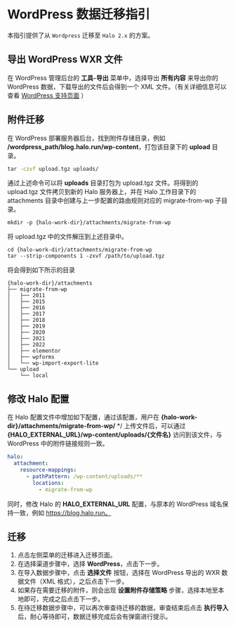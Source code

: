 # WordPress 数据迁移指引

本指引提供了从 `Wordpress` 迁移至 `Halo 2.x` 的方案。

## 导出 WordPress WXR 文件

在 WordPress 管理后台的 **工具-导出** 菜单中，选择导出 **所有内容** 来导出你的 WordPress 数据，下载导出的文件后会得到一个 XML 文件。（有关详细信息可以查看 [WordPress 支持页面](https://wordpress.com/zh-cn/support/export/) ）

## 附件迁移

在 WordPress 部署服务器后台，找到附件存储目录，例如 **/wordpress_path/blog.halo.run/wp-content**，打包该目录下的 **upload** 目录。

```cmd
tar -czvf upload.tgz uploads/
```

通过上述命令可以将 **uploads** 目录打包为 upload.tgz 文件。将得到的 upload.tgz 文件拷贝到新的 Halo 服务器上，并在 Halo 工作目录下的 attachments 目录中创建与上一步配置的路由规则对应的 migrate-from-wp 子目录。

```
mkdir -p {halo-work-dir}/attachments/migrate-from-wp
```

将 upload.tgz 中的文件解压到上述目录中。

```
cd {halo-work-dir}/attachments/migrate-from-wp
tar --strip-components 1 -zxvf /path/to/upload.tgz
```

将会得到如下所示的目录

```
{halo-work-dir}/attachments
├── migrate-from-wp
│   ├── 2011
│   ├── 2015
│   ├── 2016
│   ├── 2017
│   ├── 2018
│   ├── 2019
│   ├── 2020
│   ├── 2021
│   ├── 2022
│   ├── elementor
│   ├── wpforms
│   └── wp-import-export-lite
└── upload
    └── local
```

## 修改 Halo 配置

在 Halo 配置文件中增加如下配置，通过该配置，用户在 **{halo-work-dir}/attachments/migrate-from-wp/** \*/ 上传文件后，可以通过 **{HALO_EXTERNAL_URL}/wp-content/uploads/{文件名}** 访问到该文件，与 WordPress 中的附件链接规则一致。

```yaml
halo:
  attachment:
    resource-mappings:
      - pathPattern: /wp-content/uploads/**
        locations:
          - migrate-from-wp
```

同时，修改 Halo 的 **HALO_EXTERNAL_URL** 配置，与原本的 WordPress 域名保持一致，例如 https://blog.halo.run。

## 迁移

1. 点击左侧菜单的迁移进入迁移页面。
2. 在选择渠道步骤中，选择 **WordPress**，点击下一步。
3. 在导入数据步骤中，点击 **选择文件** 按钮，选择在 WordPress 导出的 WXR 数据文件（XML 格式），之后点击下一步。
4. 如果存在需要迁移的附件，则会出现 **设置附件存储策略** 步骤，选择本地至本地即可，完成之后点击下一步。
5. 在待迁移数据步骤中，可以再次审查待迁移的数据，审查结束后点击 **执行导入** 后，耐心等待即可，数据迁移完成后会有弹窗进行提示。
